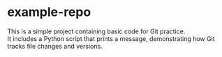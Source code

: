 # example-repo

This is a simple project containing basic code for Git practice.  
It includes a Python script that prints a message, demonstrating how Git tracks file changes and versions.
